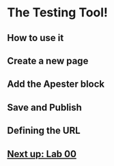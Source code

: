 

# The Testing Tool!


## How to use it

## Create a new page

## Add the Apester block

## Save and Publish

## Defining the URL


## [Next up: Lab 00](https://github.com/wapopartners/Fusion-Training-User-Stories/tree/lab-00)
